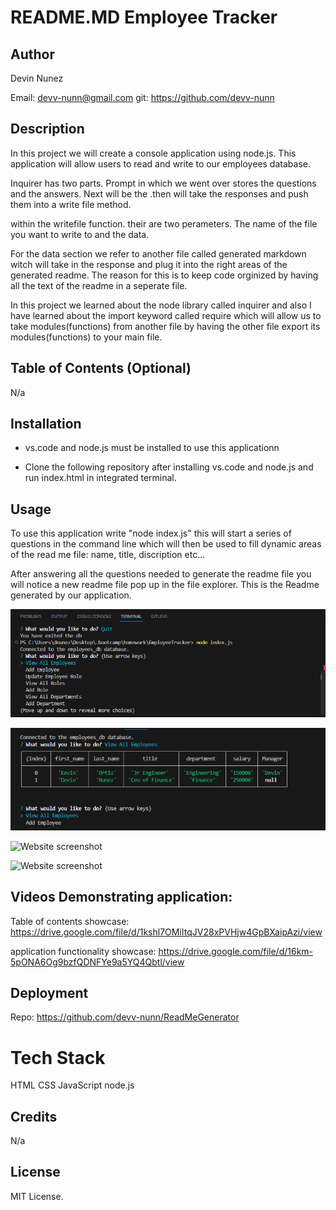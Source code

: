 # README.MD Employee Tracker

## Author

Devin Nunez

Email: devv-nunn@gmail.com
git: https://github.com/devv-nunn

## Description

In this project we will create a console application using node.js. This application will allow users to read and write to our employees database.

Inquirer has two parts. Prompt in which we went over stores the questions and the answers. Next will be the .then will take the responses and push them into a write file method.

within the writefile function. their are two perameters. The name of the file you want to write to and the data.

For the data section we refer to another file called generated markdown witch will take in the response and plug it into the right areas of the generated readme. The reason for this is to keep code orginized by having all the text of the readme in a seperate file. 

In this project we learned about the node library called inquirer and also I have learned about the import keyword called require which will allow us to take modules(functions) from another file by having the other file export its modules(functions) to your main file.

## Table of Contents (Optional)

N/a

## Installation

- vs.code and node.js must be installed to use this applicationn

- Clone the following repository after installing vs.code and node.js and run index.html in integrated terminal.

## Usage

To use this application write "node index.js" this will start a series of questions in the command line which will then be used to fill dynamic areas of the read me file: name, title, discription etc...

After answering all the questions needed to generate the readme file you will notice a new readme file pop up in the file explorer. This is the Readme generated by our application.


![Website screenshot](./assets/images/Capture1.PNG)


![Website screenshot](./assets/images/Capture2.PNG)


![Website screenshot](./assets/images/Capture3.PNG)


![Website screenshot](./assets/images/Capture4.PNG)

## Videos Demonstrating application:

Table of contents showcase:
https://drive.google.com/file/d/1kshl7OMiItqJV28xPVHjw4GpBXaipAzi/view

application functionality showcase:
https://drive.google.com/file/d/16km-5pONA6Og9bzfQDNFYe9a5YQ4Qbtl/view


## Deployment

Repo: https://github.com/devv-nunn/ReadMeGenerator

# Tech Stack

HTML
CSS
JavaScript
node.js

## Credits

N/a

## License

MIT License.